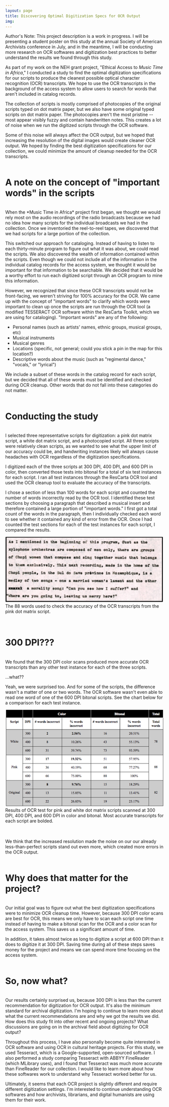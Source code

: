 ```yaml
---
layout: page
title: Discovering Optimal Digitization Specs for OCR Output
img:
---
```

<div class="author-note">
Author's Note: This project description is a work in progress. I will be presenting a student poster on this study at the annual Society of American Archivists conference in July, and in the meantime, I will be conducting more research on OCR softwares and digitization best practices to better understand the results we found through this study.
</div>

As part of my work on the NEH grant project, "Ethical Access to *Music Time in Africa*," I conducted a study to find the optimal digitization specifications for our scripts to produce the cleanest possible optical character recognition (OCR) transcripts. We hope to use the OCR transcripts in the background of the access system to allow users to search for words that aren't included in catalog records.

The collection of scripts is mostly comprised of photocopies of the original scripts typed on dot matrix paper, but we also have some original typed scripts on dot matrix paper. The photocopies aren't the most pristine -- most appear visibly fuzzy and contain handwritten notes. This creates a lot of noise when we run the digitized scripts through the OCR software.

Some of this noise will always affect the OCR output, but we hoped that increasing the resolution of the digital images would create cleaner OCR output. We hoped by finding the best digitization specifications for our collection, we could minimize the amount of cleanup needed for the OCR transcripts.
<br/>
<br/>
# A note on the concept of "important words" in the scripts
<br/>
When the *Music Time in Africa* project first began, we thought we would rely most on the audio recordings of the radio broadcasts because we had no idea how many scripts for the individual broadcasts we had in the collection. Once we inventoried the reel-to-reel tapes, we discovered that we had scripts for a large portion of the collection.

This switched our approach for cataloging. Instead of having to listen to each thirty-minute program to figure out what it was about, we could read the scripts. We also discovered the wealth of information contained within the scripts. Even though we could not include all of the information in the individual catalog records for the access system, we thought it would be important for that information to be searchable. We decided that it would be a worthy effort to run each digitized script through an OCR program to mine this information.

However, we recognized that since these OCR transcripts would not be front-facing, we weren't striving for 100% accuracy for the OCR. We came up with the concept of "important words" to clarify which words were important to clean up once the scripts are run through the OCR tool (a modified TESSERACT OCR software within the ResCarta Toolkit, which we are using for cataloging). "Important words" are any of the following:

- Personal names (such as artists' names, ethnic groups, musical groups, etc)
- Musical instruments
- Musical genres
- Locations (specific, not general; could you stick a pin in the map for this location?)
- Descriptive words about the music (such as "regimental dance," "vocals," or "lyrical")

We include a subset of these words in the catalog record for each script, but we decided that all of these words must be identified and checked during OCR cleanup. Other words that do not fall into these categories do not matter.
<br/>
<br/>
# Conducting the study
<br/>
I selected three representative scripts for digitization: a pink dot matrix script, a white dot matrix script, and a photocopied script. All three scripts were relatively clean scripts, as we wanted to see what the upper limit of our accuracy could be, and handwriting instances likely will always cause headaches with OCR regardless of the digitization specifications.

I digitized each of the three scripts at 300 DPI, 400 DPI, and 600 DPI in color, then converted those tests into bitonal for a total of six test instances for each script. I ran all test instances through the ResCarta OCR tool and used the OCR cleanup tool to evaluate the accuracy of the transcripts.

I chose a section of less than 100 words for each script and counted the number of words incorrectly read by the OCR tool. I identified these test sections by choosing a paragraph that described a musical insert and therefore contained a large portion of "important words." I first got a total count of the words in the paragraph, then I individually checked each word to see whether it contained any kind of error from the OCR. Once I had counted the test sections for each of the test instances for each script, I compared the results.

<div class="img_row">
	<img class="col three" src="/img/script-example.png" alt="Digitized copy of a pink dot matrix script"/>
</div>
<div class="Example script exerpt">
The 88 words used to check the accuracy of the OCR transcripts from the pink dot matrix script.
</div>
<br/>
<br/>

# 300 DPI???
<br/>
We found that the 300 DPI color scans produced more accurate OCR transcripts than any other test instance for each of the three scripts.

...what??

Yeah, we were surprised too. And for some of the scripts, the difference wasn't a matter of one or two words. The OCR software wasn't even able to read one word of one of the 600 DPI bitonal scripts. See the chart below for a comparison for each test instance.  

<div class="img_row">
	<img class="col three" src="/img/ocr-chart.png" alt="Table depicting OCR errors in 18 scripts" title="OCR errors"/>
</div>
<div class="col three caption">
Results of OCR test for pink and white dot matrix scripts scanned at 300 DPI, 400 DPI, and 600 DPI in color and bitonal. Most accurate transcripts for each script are bolded.
</div>
<br/>
<br/>

We think that the increased resolution made the noise on our our already less-than-perfect scripts stand out even more, which created more errors in the OCR output.
<br/>
<br/>
# Why does that matter for the project?
<br/>
Our initial goal was to figure out what the best digitization specifications were to minimize OCR cleanup time. However, because 300 DPI color scans are best for OCR, this means we only have to scan each script one time instead of having to make a bitonal scan for the OCR and a color scan for the access system. This saves us a significant amount of time.

In addition, it takes almost twice as long to digitize a script at 600 DPI than it does to digitize it at 300 DPI. Saving time during all of these steps saves money for the project and means we can spend more time focusing on the access system.
<br/>
<br/>
# So, now what?
<br/>
Our results certainly surprised us, because 300 DPI is less than the current recommendation for digitization for OCR output. It's also the minimum standard for archival digitization. I'm hoping to continue to learn more about what the current recommendations are and why we got the results we did. How does this study fit into other recent and ongoing projects? What discussions are going on in the archival field about digitizing for OCR output?

Throughout this process, I have also personally become quite interested in OCR software and using OCR in cultural heritage projects. For this study, we used Tesseract, which is a Google-supported, open-sourced software. I also performed a study comparing Tesseract with ABBYY FineReader (which MLibrary uses), and I found that Tesseract was much more accurate than FineReader for our collection. I would like to learn more about how these softwares work to understand why Tesseract worked better for us.

Ultimately, it seems that each OCR project is slightly different and require different digitization settings. I'm interested to continue understanding OCR softwares and how archivists, librarians, and digital humanists are using them for their work.
